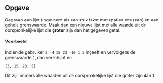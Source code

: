 ## Opgave
Gegeven een lijst (ingevoerd als een stuk tekst met spaties ertussen) en een gehele grenswaarde. Maak dan een nieuwe lijst met alle waarde uit de oorspronkelijke lijst die **groter** zijn dan het gegeven getal.

#### Voorbeeld
Indien de gebruiker `3 -4 15 23 -10 1 5` ingeeft en vervolgens de grenswaarde `1`, dan verschijnt er:

```
[3, 15, 23, 5]
```

Dit zijn immers alle waarden uit de oorspronkelijke lijst die groter zijn dan 1.